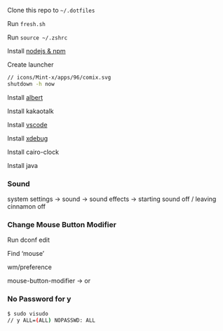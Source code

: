 Clone this repo to `~/.dotfiles`

Run `fresh.sh`

Run `source ~/.zshrc`

Install [nodejs & npm](https://github.com/nodesource/distributions/blob/master/README.md)

Create launcher

```bash
// icons/Mint-x/apps/96/comix.svg
shutdown -h now
```

Install [albert](https://albertlauncher.github.io/docs/installing)

Install kakaotalk

Install [vscode](https://code.visualstudio.com/download)

Install [xdebug](https://xdebug.org/wizard.php)

Install cairo-clock

Install java

### Sound

system settings → sound → sound effects → starting sound off / leaving cinnamon off

### Change Mouse Button Modifier

Run dconf edit

Find ‘mouse’

wm/preference

mouse-button-modifier -> <super> or <meta>

### No Password for y

```bash
$ sudo visudo
// y ALL=(ALL) NOPASSWD: ALL
```
